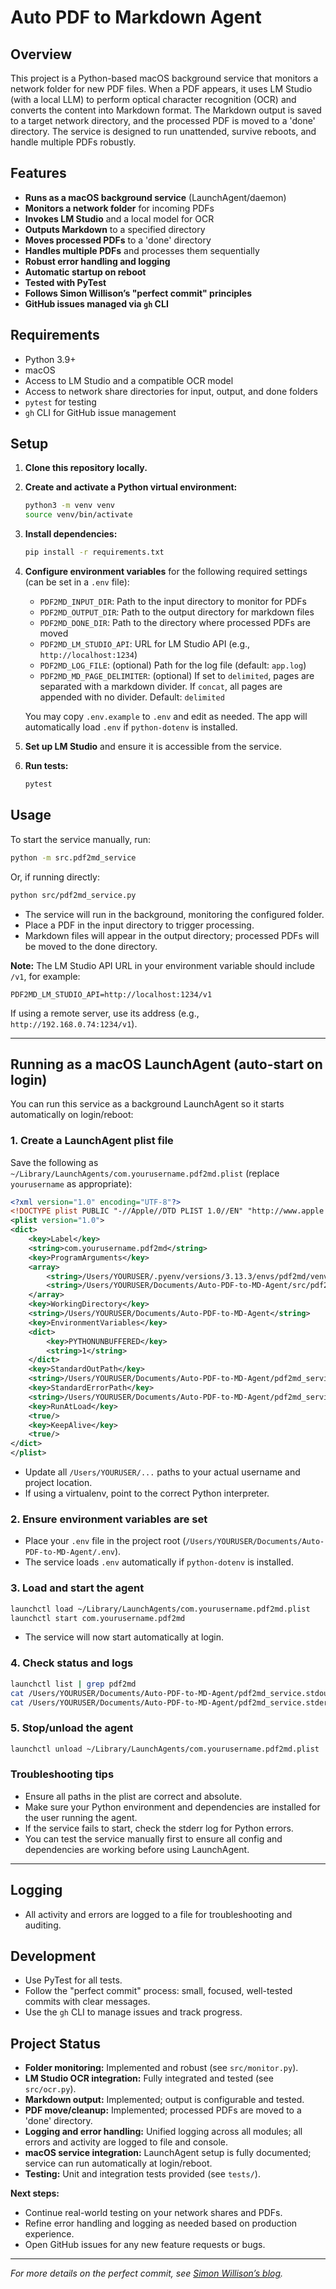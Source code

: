 # Auto PDF to Markdown Agent

## Overview
This project is a Python-based macOS background service that monitors a network folder for new PDF files. When a PDF appears, it uses LM Studio (with a local LLM) to perform optical character recognition (OCR) and converts the content into Markdown format. The Markdown output is saved to a target network directory, and the processed PDF is moved to a 'done' directory. The service is designed to run unattended, survive reboots, and handle multiple PDFs robustly.

## Features
- **Runs as a macOS background service** (LaunchAgent/daemon)
- **Monitors a network folder** for incoming PDFs
- **Invokes LM Studio** and a local model for OCR
- **Outputs Markdown** to a specified directory
- **Moves processed PDFs** to a 'done' directory
- **Handles multiple PDFs** and processes them sequentially
- **Robust error handling and logging**
- **Automatic startup on reboot**
- **Tested with PyTest**
- **Follows Simon Willison’s "perfect commit" principles**
- **GitHub issues managed via `gh` CLI**

## Requirements
- Python 3.9+
- macOS
- Access to LM Studio and a compatible OCR model
- Access to network share directories for input, output, and done folders
- `pytest` for testing
- `gh` CLI for GitHub issue management

## Setup
1. **Clone this repository locally.**
2. **Create and activate a Python virtual environment:**
   ```sh
   python3 -m venv venv
   source venv/bin/activate
   ```
3. **Install dependencies:**
   ```sh
   pip install -r requirements.txt
   ```
4. **Configure environment variables** for the following required settings (can be set in a `.env` file):
   - `PDF2MD_INPUT_DIR`: Path to the input directory to monitor for PDFs
   - `PDF2MD_OUTPUT_DIR`: Path to the output directory for markdown files
   - `PDF2MD_DONE_DIR`: Path to the directory where processed PDFs are moved
   - `PDF2MD_LM_STUDIO_API`: URL for LM Studio API (e.g., `http://localhost:1234`)
   - `PDF2MD_LOG_FILE`: (optional) Path for the log file (default: `app.log`)
   - `PDF2MD_MD_PAGE_DELIMITER`: (optional) If set to `delimited`, pages are separated with a markdown divider. If `concat`, all pages are appended with no divider. Default: `delimited`

   You may copy `.env.example` to `.env` and edit as needed. The app will automatically load `.env` if `python-dotenv` is installed.
5. **Set up LM Studio** and ensure it is accessible from the service.
6. **Run tests:**
   ```sh
   pytest
   ```

## Usage

To start the service manually, run:
```sh
python -m src.pdf2md_service
```
Or, if running directly:
```sh
python src/pdf2md_service.py
```

- The service will run in the background, monitoring the configured folder.
- Place a PDF in the input directory to trigger processing.
- Markdown files will appear in the output directory; processed PDFs will be moved to the done directory.

**Note:** The LM Studio API URL in your environment variable should include `/v1`, for example:
```
PDF2MD_LM_STUDIO_API=http://localhost:1234/v1
```
If using a remote server, use its address (e.g., `http://192.168.0.74:1234/v1`).

---

## Running as a macOS LaunchAgent (auto-start on login)

You can run this service as a background LaunchAgent so it starts automatically on login/reboot:

### 1. Create a LaunchAgent plist file

Save the following as `~/Library/LaunchAgents/com.yourusername.pdf2md.plist` (replace `yourusername` as appropriate):

```xml
<?xml version="1.0" encoding="UTF-8"?>
<!DOCTYPE plist PUBLIC "-//Apple//DTD PLIST 1.0//EN" "http://www.apple.com/DTDs/PropertyList-1.0.dtd">
<plist version="1.0">
<dict>
    <key>Label</key>
    <string>com.yourusername.pdf2md</string>
    <key>ProgramArguments</key>
    <array>
        <string>/Users/YOURUSER/.pyenv/versions/3.13.3/envs/pdf2md/venv/bin/python</string>
        <string>/Users/YOURUSER/Documents/Auto-PDF-to-MD-Agent/src/pdf2md_service.py</string>
    </array>
    <key>WorkingDirectory</key>
    <string>/Users/YOURUSER/Documents/Auto-PDF-to-MD-Agent</string>
    <key>EnvironmentVariables</key>
    <dict>
        <key>PYTHONUNBUFFERED</key>
        <string>1</string>
    </dict>
    <key>StandardOutPath</key>
    <string>/Users/YOURUSER/Documents/Auto-PDF-to-MD-Agent/pdf2md_service.stdout.log</string>
    <key>StandardErrorPath</key>
    <string>/Users/YOURUSER/Documents/Auto-PDF-to-MD-Agent/pdf2md_service.stderr.log</string>
    <key>RunAtLoad</key>
    <true/>
    <key>KeepAlive</key>
    <true/>
</dict>
</plist>
```
- Update all `/Users/YOURUSER/...` paths to your actual username and project location.
- If using a virtualenv, point to the correct Python interpreter.

### 2. Ensure environment variables are set
- Place your `.env` file in the project root (`/Users/YOURUSER/Documents/Auto-PDF-to-MD-Agent/.env`).
- The service loads `.env` automatically if `python-dotenv` is installed.

### 3. Load and start the agent
```sh
launchctl load ~/Library/LaunchAgents/com.yourusername.pdf2md.plist
launchctl start com.yourusername.pdf2md
```
- The service will now start automatically at login.

### 4. Check status and logs
```sh
launchctl list | grep pdf2md
cat /Users/YOURUSER/Documents/Auto-PDF-to-MD-Agent/pdf2md_service.stdout.log
cat /Users/YOURUSER/Documents/Auto-PDF-to-MD-Agent/pdf2md_service.stderr.log
```

### 5. Stop/unload the agent
```sh
launchctl unload ~/Library/LaunchAgents/com.yourusername.pdf2md.plist
```

### Troubleshooting tips
- Ensure all paths in the plist are correct and absolute.
- Make sure your Python environment and dependencies are installed for the user running the agent.
- If the service fails to start, check the stderr log for Python errors.
- You can test the service manually first to ensure all config and dependencies are working before using LaunchAgent.

---

## Logging
- All activity and errors are logged to a file for troubleshooting and auditing.

## Development
- Use PyTest for all tests.
- Follow the "perfect commit" process: small, focused, well-tested commits with clear messages.
- Use the `gh` CLI to manage issues and track progress.

## Project Status

- **Folder monitoring:** Implemented and robust (see `src/monitor.py`).
- **LM Studio OCR integration:** Fully integrated and tested (see `src/ocr.py`).
- **Markdown output:** Implemented; output is configurable and tested.
- **PDF move/cleanup:** Implemented; processed PDFs are moved to a 'done' directory.
- **Logging and error handling:** Unified logging across all modules; all errors and activity are logged to file and console.
- **macOS service integration:** LaunchAgent setup is fully documented; service can run automatically at login/reboot.
- **Testing:** Unit and integration tests provided (see `tests/`).

**Next steps:**
- Continue real-world testing on your network shares and PDFs.
- Refine error handling and logging as needed based on production experience.
- Open GitHub issues for any new feature requests or bugs.

---

*For more details on the perfect commit, see [Simon Willison’s blog](https://simonwillison.net/2020/Oct/9/perfect-commit/).*
